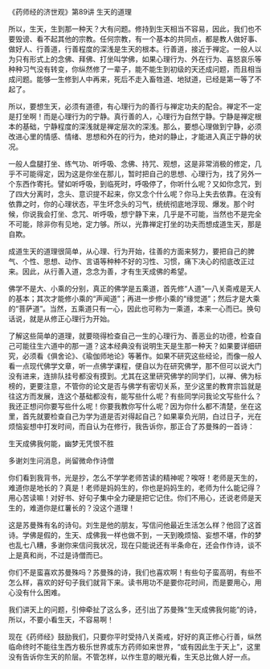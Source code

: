 《药师经的济世观》第89讲 生天的道理

所以，生天，生到那一种天？大有问题。修持到生天相当不容易，因此，我们也不要毁谤、看不起其他的宗教。任何宗教，有一个基本的共同点，都是教人做好事、做好人、行善道，行善程度的深浅是生天的根本。行善道，接近于禅定。一般人以为只有形式上的念佛、拜佛、打坐叫学佛，如果心理行为、外在行为、喜怒哀乐等种种习气没有转变，你纵然修了一辈子，能不能生到初级的天还成问题，而且相当成问题。能够一生修到人中再来，死后不走入畜牲道、地狱道，已经是第一等了不起了。

所以，要想生天，必须有道德，有心理行为的善行与禅定功夫的配合。禅定不一定是打坐啊！而是心理行为的宁静。真行善的人，心理行为自然宁静。宁静是禅定根本的基础，宁静程度的深浅就是禅定层次的深浅。那么，要想心理做到宁静，必须改进心里的情感、情绪、思想和外在的行为，绝对的静止，才能进入真正宁静的状况。

一般人盘腿打坐、练气功、听呼吸、念佛、持咒、观想，这是非常消极的修定，几乎不可能得定，因为这是你坐在那儿，暂时把自己的思想、心理行为，找了另外一个东西作寄托。譬如听呼吸，到临死时，呼吸停了，你听什么呢？又如你念咒，到了四大分离时，念头、意识提不起来，你又念个什么呢？你马上失去依靠。在没有依靠之时，你的心理状态，平生坏念头的习气，统统彻底地浮现、爆发。那个时候，你说我会打坐、念咒、听呼吸，想宁静下来，几乎是不可能，当然也不是完全不可能，除非你有见地，定力够。所以，光靠禅定打坐的功夫而想成道生天，那是自欺。

成道生天的道理很简单，从心理、行为开始，往善的方面来努力，要把自己的脾气、个性、思想、动作、言语等种种不好的习性、习惯，痛下决心的彻底改正过来。因此，从行善入道，念念为善，才有生天成佛的希望。

佛学不是大、小乘的分别，真正的佛学是五乘道，首先修“人道”—八关斋戒是天人的基本；其次才能修小乘的“声闻道”；再进一步修小乘的“缘觉道”；然后才是大乘的“菩萨道”。当然，五乘道只有一心，因此也可称为一乘道，本来一心而已。换句话说，就是从修正心理行为开始。

了解这些简单的道理，就要晓得检查自己一生的心理行为、善恶业的功德，检查自己可能往生六道中的那一道？这本经典没有说明生天是生那一种天？如果要详细研究，必须看《俱舍论》、《瑜伽师地论》等著作。如果不研究这些经论，而像一般人看一点现代佛学文章，听一点佛学课程，便自以为在研究佛学，那不但可以说大门没有进来，连排队挂号都没有摸到。尤其在这里研究佛学的同学们，以禅、佛为标榜的，更要注意，不管你的论文是否与佛学有密切关系，至少这里的教育宗旨就是往这方而发展，连这个基础都没有，能写些什么呢？有些同学问我论文写些什么？我还正想问你要写些什么呢！你要我教你写什么呢？因为你什么都不清楚，坐在这里，首先就要检查自己为学为道是否对得起自己？如果辜负光阴，白过日子，光在烦恼妄想中打发时间，而自认为在修行，我告诉你，那正合了苏曼殊的一首诗：

生天成佛我何能，幽梦无凭恨不胜

多谢刘生问消息，尚留微命作诗僧

你们看到我背书，光是抄，怎么不学学老师苦读的精神呢？唉呀！老师是天生的，难道你是地长的？真是！老师是妈妈生的，你也是妈妈生的，老师为什么能记得？用心苦读嘛！对好书、好句子集中全力硬是把它记住。你们不用心，还说老师是天生的，难道你是红薯长的？没这个道理！

这是苏曼殊有名的诗句。刘生是他的朋友，写信问他最近生活怎么样？他回了这首诗。学佛是假的，生天、成佛我一样也做不到，一天到晚烦恼、妄想不堪，作的梦也乱七八糟，多谢你来信问我状况，现在只能说还有半条命在，还会作作诗，谈不上是真和尚，不过是诗僧而已。

你们不是蛮喜欢苏曼殊吗？苏曼殊的诗，我们也喜欢啊！有些句子蛮高明，有些不怎么样，喜欢的好句子我们就背下来。读书用功不是要你花时间，而是要用心，用心没有什么困难。

我们讲天上的问题，引伸牵扯了这么多，还引出了苏曼殊“生天成佛我何能”的诗，所以，不要小看生天，不容易啊！

现在《药师经》鼓励我们，只要你平时受持八关斋戒，好好的真正修心行善，纵然临命终时不能往生西方极乐世界或东方药师如来世界，“或有因此生于天上”，这里没有告诉你生天的阶层。不管怎样，以作生意的眼光看，生天总比做人好一点。